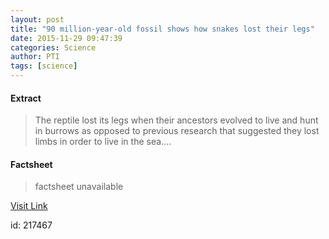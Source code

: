 ```yaml
---
layout: post
title: "90 million-year-old fossil shows how snakes lost their legs"
date: 2015-11-29 09:47:39
categories: Science
author: PTI
tags: [science]
---
```



#### Extract
>The reptile lost its legs when their ancestors evolved to live and hunt in burrows as opposed to previous research that suggested they lost limbs in order to live in the sea....

#### Factsheet
>factsheet unavailable

[Visit Link](http://www.thehindu.com/sci-tech/science/90-millionyearold-fossil-shows-how-snakes-lost-their-legs/article7929911.ece?utm_source=RSS_Feed&utm_medium=RSS&utm_campaign=RSS_Syndication)

id:  217467


